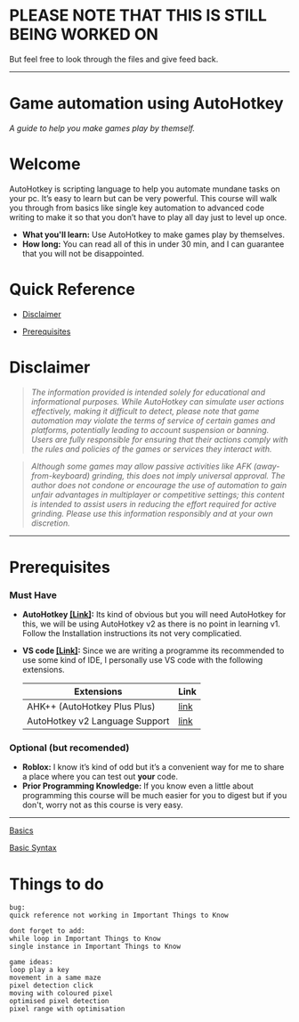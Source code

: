 # PLEASE NOTE THAT THIS IS STILL BEING WORKED ON
But feel free to look through the files and give feed back.

---

# Game automation using AutoHotkey
*A guide to help you make games play by themself.*

# Welcome
AutoHotkey is scripting language to help you automate mundane tasks on your pc. It’s easy to learn but can be very powerful. This course will walk you through from basics like single key automation to advanced code writing to make it so that you don’t have to play all day just to level up once.

* **What you'll learn:** Use AutoHotkey to make games play by themselves.
* **How long:** You can read all of this in under 30 min, and I can guarantee that you will not be disappointed.
 
# Quick Reference

* [Disclaimer](#Disclaimer) 

* [Prerequisites](#Prerequisites)

# Disclaimer
> _The information provided is intended solely for educational and informational purposes. While AutoHotkey can simulate user actions effectively, making it difficult to detect, please note that game automation may violate the terms of service of certain games and platforms, potentially leading to account suspension or banning. Users are fully responsible for ensuring that their actions comply with the rules and policies of the games or services they interact with._

>_Although some games may allow passive activities like AFK (away-from-keyboard) grinding, this does not imply universal approval. The author does not condone or encourage the use of automation to gain unfair advantages in multiplayer or competitive settings; this content is intended to assist users in reducing the effort required for active grinding. Please use this information responsibly and at your own discretion._
---
# Prerequisites
### **Must Have**
* **AutoHotkey [[Link]](https://www.autohotkey.com/v2/):** Its kind of obvious but you will need AutoHotkey for this, we will be using AutoHotkey v2 as there is no point in learning v1. Follow the Installation instructions its not very complicatied. 

* **VS code [[Link]](https://code.visualstudio.com/download):** Since we are writing a programme its recommended to use some kind of IDE, I personally use VS code with the following extensions.

    | Extensions    | Link   |
    | ----------    | ----   |
    | AHK++ (AutoHotkey Plus Plus)    | [link](https://marketplace.visualstudio.com/items?itemName=mark-wiemer.vscode-autohotkey-plus-plus)   |
    | AutoHotkey v2 Language Support    | [link](https://marketplace.visualstudio.com/items?itemName=thqby.vscode-autohotkey2-lsp)   |

### **Optional (but recomended)**

* **Roblox:** I know it’s kind of odd but it’s a convenient way for me to share a place where you can test out **your** code.
* **Prior Programming Knowledge:** If you know even a little about programming this course will be much easier for you to digest but if you don't, worry not as this course is very easy.  

---
[Basics](https://github.com/ayuusse/Game-automation-using-AutoHotkey/blob/main/Basics.md)

[Basic Syntax](https://github.com/ayuusse/Game-automation-using-AutoHotkey/blob/main/Basic_Syntax.md)

 # Things to do
    bug:
    quick reference not working in Important Things to Know

    dont forget to add:
    while loop in Important Things to Know
    single instance in Important Things to Know

    game ideas:
    loop play a key
    movement in a same maze
    pixel detection click
    moving with coloured pixel
    optimised pixel detection
    pixel range with optimisation
